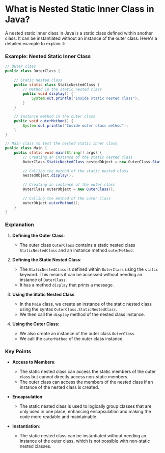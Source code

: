 # What is Nested Static Inner Class in Java?

A nested static inner class in Java is a static class defined within another class. It can be instantiated without an instance of the outer class. Here's a detailed example to explain it:

### Example: Nested Static Inner Class

```java
// Outer class
public class OuterClass {
    
    // Static nested class
    public static class StaticNestedClass {
        // Method in the static nested class
        public void display() {
            System.out.println("Inside static nested class");
        }
    }

    // Instance method in the outer class
    public void outerMethod() {
        System.out.println("Inside outer class method");
    }
}

// Main class to test the nested static inner class
public class Main {
    public static void main(String[] args) {
        // Creating an instance of the static nested class
        OuterClass.StaticNestedClass nestedObject = new OuterClass.StaticNestedClass();
        
        // Calling the method of the static nested class
        nestedObject.display();
        
        // Creating an instance of the outer class
        OuterClass outerObject = new OuterClass();
        
        // Calling the method of the outer class
        outerObject.outerMethod();
    }
}
```

### Explanation

1. **Defining the Outer Class**:
    - The outer class `OuterClass` contains a static nested class `StaticNestedClass` and an instance method `outerMethod`.

2. **Defining the Static Nested Class**:
    - The `StaticNestedClass` is defined within `OuterClass` using the `static` keyword. This means it can be accessed without needing an instance of `OuterClass`.
    - It has a method `display` that prints a message.

3. **Using the Static Nested Class**:
    - In the `Main` class, we create an instance of the static nested class using the syntax `OuterClass.StaticNestedClass`.
    - We then call the `display` method of the nested class instance.

4. **Using the Outer Class**:
    - We also create an instance of the outer class `OuterClass`.
    - We call the `outerMethod` of the outer class instance.

### Key Points

- **Access to Members**:
  - The static nested class can access the static members of the outer class but cannot directly access non-static members.
  - The outer class can access the members of the nested class if an instance of the nested class is created.

- **Encapsulation**:
  - The static nested class is used to logically group classes that are only used in one place, enhancing encapsulation and making the code more readable and maintainable.

- **Instantiation**:
  - The static nested class can be instantiated without needing an instance of the outer class, which is not possible with non-static nested classes.